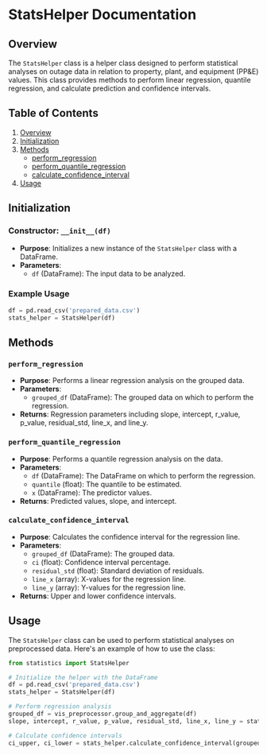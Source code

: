 # StatsHelper Documentation

## Overview

The `StatsHelper` class is a helper class designed to perform statistical analyses on outage data in relation to property, plant, and equipment (PP&E) values. This class provides methods to perform linear regression, quantile regression, and calculate prediction and confidence intervals.

## Table of Contents

1. [Overview](#overview)
2. [Initialization](#initialization)
3. [Methods](#methods)
    - [perform_regression](#perform_regression)
    - [perform_quantile_regression](#perform_quantile_regression)
    - [calculate_confidence_interval](#calculate_confidence_interval)
4. [Usage](#usage)

## Initialization

### Constructor: `__init__(df)`
- **Purpose**: Initializes a new instance of the `StatsHelper` class with a DataFrame.
- **Parameters**:
  - `df` (DataFrame): The input data to be analyzed.

### Example Usage

```python
df = pd.read_csv('prepared_data.csv')
stats_helper = StatsHelper(df)
```

## Methods

### `perform_regression`
- **Purpose**: Performs a linear regression analysis on the grouped data.
- **Parameters**:
  - `grouped_df` (DataFrame): The grouped data on which to perform the regression.
- **Returns**: Regression parameters including slope, intercept, r_value, p_value, residual_std, line_x, and line_y.

### `perform_quantile_regression`
- **Purpose**: Performs a quantile regression analysis on the data.
- **Parameters**:
  - `df` (DataFrame): The DataFrame on which to perform the regression.
  - `quantile` (float): The quantile to be estimated.
  - `x` (DataFrame): The predictor values.
- **Returns**: Predicted values, slope, and intercept.

### `calculate_confidence_interval`
- **Purpose**: Calculates the confidence interval for the regression line.
- **Parameters**:
  - `grouped_df` (DataFrame): The grouped data.
  - `ci` (float): Confidence interval percentage.
  - `residual_std` (float): Standard deviation of residuals.
  - `line_x` (array): X-values for the regression line.
  - `line_y` (array): Y-values for the regression line.
- **Returns**: Upper and lower confidence intervals.

## Usage

The `StatsHelper` class can be used to perform statistical analyses on preprocessed data. Here's an example of how to use the class:

```python
from statistics import StatsHelper

# Initialize the helper with the DataFrame
df = pd.read_csv('prepared_data.csv')
stats_helper = StatsHelper(df)

# Perform regression analysis
grouped_df = vis_preprocessor.group_and_aggregate(df)
slope, intercept, r_value, p_value, residual_std, line_x, line_y = stats_helper.perform_regression(grouped_df)

# Calculate confidence intervals
ci_upper, ci_lower = stats_helper.calculate_confidence_interval(grouped_df, ci=95, residual_std=residual_std, line_x=line_x, line_y=line_y)
```
